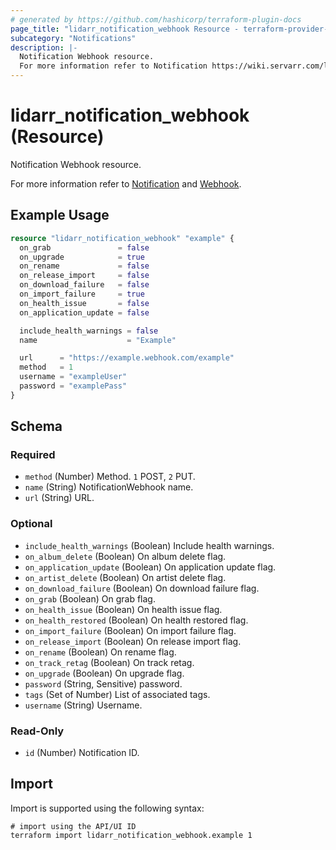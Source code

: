 ```yaml
---
# generated by https://github.com/hashicorp/terraform-plugin-docs
page_title: "lidarr_notification_webhook Resource - terraform-provider-lidarr"
subcategory: "Notifications"
description: |-
  Notification Webhook resource.
  For more information refer to Notification https://wiki.servarr.com/lidarr/settings#connect and Webhook https://wiki.servarr.com/lidarr/supported#webhook.
---
```


# lidarr_notification_webhook (Resource)

<!-- subcategory:Notifications -->Notification Webhook resource.
For more information refer to [Notification](https://wiki.servarr.com/lidarr/settings#connect) and [Webhook](https://wiki.servarr.com/lidarr/supported#webhook).

## Example Usage

```terraform
resource "lidarr_notification_webhook" "example" {
  on_grab               = false
  on_upgrade            = true
  on_rename             = false
  on_release_import     = false
  on_download_failure   = false
  on_import_failure     = true
  on_health_issue       = false
  on_application_update = false

  include_health_warnings = false
  name                    = "Example"

  url      = "https://example.webhook.com/example"
  method   = 1
  username = "exampleUser"
  password = "examplePass"
}
```

<!-- schema generated by tfplugindocs -->
## Schema

### Required

- `method` (Number) Method. `1` POST, `2` PUT.
- `name` (String) NotificationWebhook name.
- `url` (String) URL.

### Optional

- `include_health_warnings` (Boolean) Include health warnings.
- `on_album_delete` (Boolean) On album delete flag.
- `on_application_update` (Boolean) On application update flag.
- `on_artist_delete` (Boolean) On artist delete flag.
- `on_download_failure` (Boolean) On download failure flag.
- `on_grab` (Boolean) On grab flag.
- `on_health_issue` (Boolean) On health issue flag.
- `on_health_restored` (Boolean) On health restored flag.
- `on_import_failure` (Boolean) On import failure flag.
- `on_release_import` (Boolean) On release import flag.
- `on_rename` (Boolean) On rename flag.
- `on_track_retag` (Boolean) On track retag.
- `on_upgrade` (Boolean) On upgrade flag.
- `password` (String, Sensitive) password.
- `tags` (Set of Number) List of associated tags.
- `username` (String) Username.

### Read-Only

- `id` (Number) Notification ID.

## Import

Import is supported using the following syntax:

```shell
# import using the API/UI ID
terraform import lidarr_notification_webhook.example 1
```

